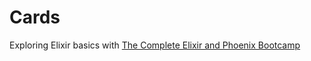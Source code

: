 # Cards

Exploring Elixir basics with [The Complete Elixir and Phoenix Bootcamp](https://www.udemy.com/the-complete-elixir-and-phoenix-bootcamp-and-tutorial)
